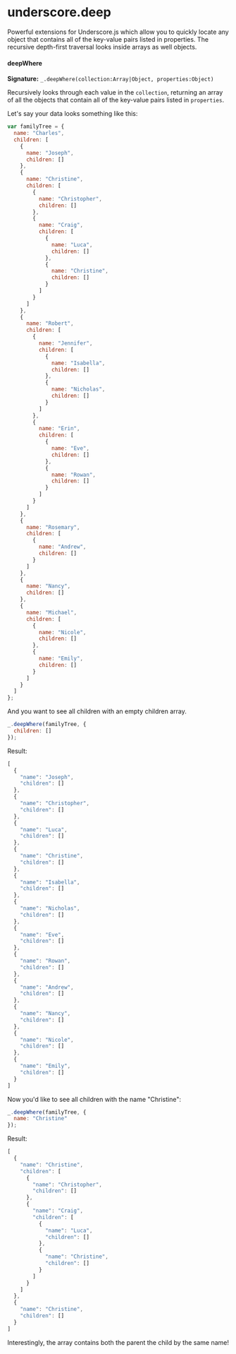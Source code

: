 # underscore.deep
Powerful extensions for Underscore.js which allow you to quickly locate any object that contains all of the key-value pairs listed in properties. The recursive depth-first traversal looks inside arrays as well objects.

#### deepWhere

**Signature:** `_.deepWhere(collection:Array|Object, properties:Object)`

Recursively looks through each value in the `collection`, returning an array of all the objects that contain all of the key-value pairs listed in `properties`.

Let's say your data looks something like this:

```js
var familyTree = {
  name: "Charles",
  children: [
    {
      name: "Joseph",
      children: []
    },
    {
      name: "Christine",
      children: [
        {
          name: "Christopher",
          children: []
        },
        {
          name: "Craig",
          children: [
            {
              name: "Luca",
              children: []
            },
            {
              name: "Christine",
              children: []
            }
          ]
        }
      ]
    },
    {
      name: "Robert",
      children: [
        {
          name: "Jennifer",
          children: [
            {
              name: "Isabella",
              children: []
            },
            {
              name: "Nicholas",
              children: []
            }
          ]
        },
        {
          name: "Erin",
          children: [
            {
              name: "Eve",
              children: []
            },
            {
              name: "Rowan",
              children: []
            }
          ]
        }
      ]
    },
    {
      name: "Rosemary",
      children: [
        {
          name: "Andrew",
          children: []
        }
      ]
    },
    {
      name: "Nancy",
      children: []
    },
    {
      name: "Michael",
      children: [
        {
          name: "Nicole",
          children: []
        },
        {
          name: "Emily",
          children: []
        }
      ]
    }
  ]
};

```
And you want to see all children with an empty children array.
```js
_.deepWhere(familyTree, {
  children: []
});
```
Result:
```js
[
  {
    "name": "Joseph",
    "children": []
  },
  {
    "name": "Christopher",
    "children": []
  },
  {
    "name": "Luca",
    "children": []
  },
  {
    "name": "Christine",
    "children": []
  },
  {
    "name": "Isabella",
    "children": []
  },
  {
    "name": "Nicholas",
    "children": []
  },
  {
    "name": "Eve",
    "children": []
  },
  {
    "name": "Rowan",
    "children": []
  },
  {
    "name": "Andrew",
    "children": []
  },
  {
    "name": "Nancy",
    "children": []
  },
  {
    "name": "Nicole",
    "children": []
  },
  {
    "name": "Emily",
    "children": []
  }
]
```
Now you'd like to see all children with the name "Christine":
```js
_.deepWhere(familyTree, {
  name: "Christine"
});
```
Result:
```js
[
  {
    "name": "Christine",
    "children": [
      {
        "name": "Christopher",
        "children": []
      },
      {
        "name": "Craig",
        "children": [
          {
            "name": "Luca",
            "children": []
          },
          {
            "name": "Christine",
            "children": []
          }
        ]
      }
    ]
  },
  {
    "name": "Christine",
    "children": []
  }
]
```
Interestingly, the array contains both the parent the child by the same name!
